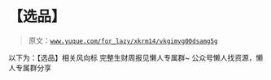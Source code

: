 # 【选品】

> 原文：[`www.yuque.com/for_lazy/xkrm14/vkgimvg00dsamg5g`](https://www.yuque.com/for_lazy/xkrm14/vkgimvg00dsamg5g)

<ne-p id="u81bda738" data-lake-id="u81bda738"><ne-text id="ub4109593">以下为：【选品】相关风向标</ne-text></ne-p> <ne-p id="u406bf52e" data-lake-id="u406bf52e"><ne-text id="uc21a46ca">完整生财周报见懒人专属群~</ne-text></ne-p> <ne-p id="ub84e4b3a" data-lake-id="ub84e4b3a"><ne-text id="u8a92ac07">公众号懒人找资源，懒人专属群分享</ne-text></ne-p>